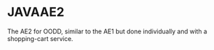 # JAVAAE2
The AE2 for OODD, similar to the AE1 but done individually and with a shopping-cart service.
